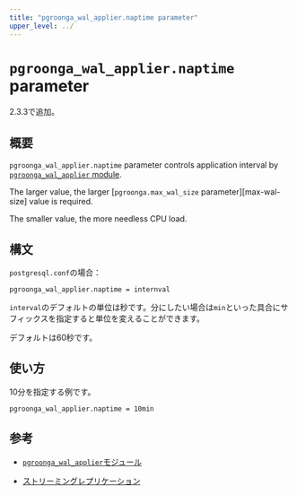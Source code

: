 ```yaml
---
title: "pgroonga_wal_applier.naptime parameter"
upper_level: ../
---
```


# `pgroonga_wal_applier.naptime` parameter

2.3.3で追加。

## 概要

`pgroonga_wal_applier.naptime` parameter controls application interval by [`pgroonga_wal_applier` module][pgroonga-wal-applier].

The larger value, the larger [`pgroonga.max_wal_size` parameter][max-wal-size] value is required.

The smaller value, the more needless CPU load.

## 構文

`postgresql.conf`の場合：

```text
pgroonga_wal_applier.naptime = internval
```

`interval`のデフォルトの単位は秒です。分にしたい場合は`min`といった具合にサフィックスを指定すると単位を変えることができます。

デフォルトは60秒です。

## 使い方

10分を指定する例です。

```text
pgroonga_wal_applier.naptime = 10min
```

## 参考

  * [`pgroonga_wal_applier`モジュール][pgroonga-wal-applier]

 * [ストリーミングレプリケーション][streaming-replication]

[pgroonga-wal-applier]:../modules/pgroonga-wal-applier.html

[streaming-replication]:../streaming-replication.html
